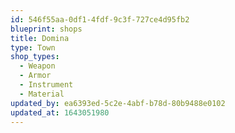 ```yaml
---
id: 546f55aa-0df1-4fdf-9c3f-727ce4d95fb2
blueprint: shops
title: Domina
type: Town
shop_types:
  - Weapon
  - Armor
  - Instrument
  - Material
updated_by: ea6393ed-5c2e-4abf-b78d-80b9488e0102
updated_at: 1643051980
---
```

